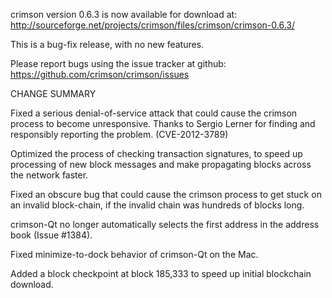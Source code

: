 crimson version 0.6.3 is now available for download at:
  http://sourceforge.net/projects/crimson/files/crimson/crimson-0.6.3/

This is a bug-fix release, with no new features.

Please report bugs using the issue tracker at github:
  https://github.com/crimson/crimson/issues

CHANGE SUMMARY

Fixed a serious denial-of-service attack that could cause the
crimson process to become unresponsive. Thanks to Sergio Lerner
for finding and responsibly reporting the problem. (CVE-2012-3789)

Optimized the process of checking transaction signatures, to
speed up processing of new block messages and make propagating
blocks across the network faster.

Fixed an obscure bug that could cause the crimson process to get
stuck on an invalid block-chain, if the invalid chain was
hundreds of blocks long.

crimson-Qt no longer automatically selects the first address
in the address book (Issue #1384).

Fixed minimize-to-dock behavior of crimson-Qt on the Mac.

Added a block checkpoint at block 185,333 to speed up initial
blockchain download.
